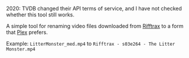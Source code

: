 2020: TVDB changed their API terms of service, and I have not checked whether this tool still works.

A simple tool for renaming video files downloaded from
[Rifftrax](http://www.rifftrax.com)
to a form that
[Plex](https://plex.tv/)
prefers.

Example: `LitterMonster_med.mp4` to `Rifftrax - s03e264 - The Litter Monster.mp4`
